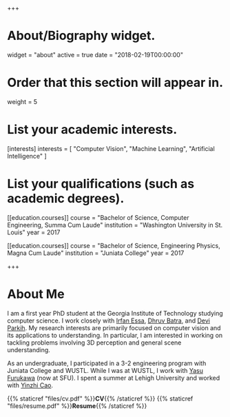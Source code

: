 +++
# About/Biography widget.
widget = "about"
active = true
date = "2018-02-19T00:00:00"

# Order that this section will appear in.
weight = 5

# List your academic interests.
[interests]
  interests = [
    "Computer Vision",
    "Machine Learning",
    "Artificial Intelligence"
  ]

# List your qualifications (such as academic degrees).

[[education.courses]]
  course = "Bachelor of Science, Computer Engineering, Summa Cum Laude"
  institution = "Washington University in St. Louis"
  year = 2017

[[education.courses]]
  course = "Bachelor of Science, Engineering Physics, Magna Cum Laude"
  institution = "Juniata College"
  year = 2017


+++

# About Me

I am a first year PhD student at the Georgia Institute of Technology studying computer science. I work closely with
[Irfan Essa](http://prof.irfanessa.com), [Dhruv Batra](https://www.cc.gatech.edu/~dbatra/), and
[Devi Parkih](https://www.cc.gatech.edu/~parikh/).  My research interests are
primarily focused on computer vision and its applications to understanding.  In particular, I am interested in working on
tackling problems involving 3D perception and general scene understanding.

As an undergraduate, I participated in a 3-2 engineering program with Juniata College and WUSTL.  While I was at WUSTL, I
work with [Yasu Furukawa](http://www.cs.sfu.ca/~furukawa/) (now at SFU).  I spent a summer at Lehigh University and
worked with [Yinzhi Cao](http://www.yinzhicao.org).

{{% staticref "files/cv.pdf" %}}**CV**{{% /staticref %}}
{{% staticref "files/resume.pdf" %}}**Resume**{{% /staticref %}}
